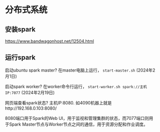 # 分布式系统

## 安装spark

https://www.bandwagonhost.net/12504.html

## 运行spark

启动ubuntu spark master?  在master电脑上运行， `start-master.sh`  (2024年2月1日)

启动spark worker? 在worker命令行运行， `start-worker.sh spark://主机IP:7077` (2024年2月19日)

网页端查看spark状态?  主机IP:8080.  如4090机器上就是http://192.168.0.103:8080/

8080端口用于Spark的Web UI，用于监视和管理集群的状态，而7077端口则用于Spark Master节点与Worker节点之间的通信，用于资源分配和作业调度。

